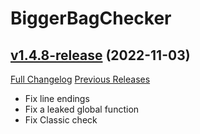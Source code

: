 # BiggerBagChecker

## [v1.4.8-release](https://github.com/KyrosKrane/BiggerBagChecker/tree/v1.4.8-release) (2022-11-03)
[Full Changelog](https://github.com/KyrosKrane/BiggerBagChecker/compare/v1.4.7-release...v1.4.8-release) [Previous Releases](https://github.com/KyrosKrane/BiggerBagChecker/releases)

- Fix line endings  
- Fix a leaked global function  
- Fix Classic check  
